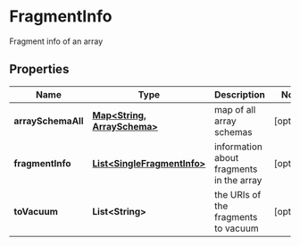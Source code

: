 

# FragmentInfo

Fragment info of an array

## Properties

| Name | Type | Description | Notes |
|------------ | ------------- | ------------- | -------------|
|**arraySchemaAll** | [**Map&lt;String, ArraySchema&gt;**](ArraySchema.md) | map of all array schemas |  [optional] |
|**fragmentInfo** | [**List&lt;SingleFragmentInfo&gt;**](SingleFragmentInfo.md) | information about fragments in the array |  [optional] |
|**toVacuum** | **List&lt;String&gt;** | the URIs of the fragments to vacuum |  [optional] |



